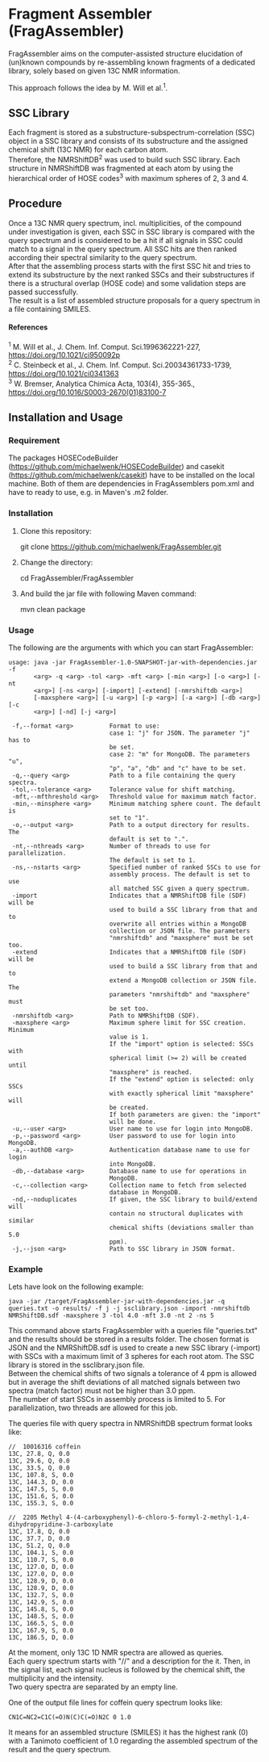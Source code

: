 # Fragment Assembler (FragAssembler)

FragAssembler aims on the computer-assisted structure elucidation of (un)known compounds by re-assembling 
known fragments of a dedicated library, solely based on given 13C NMR information. <br> 

This approach follows the idea by M. Will et al.<sup>1</sup>. 

## SSC Library 
 
Each fragment is stored as a substructure-subspectrum-correlation (SSC) object in a SSC library and 
consists of its substructure and the assigned chemical shift (13C NMR) for each carbon atom. <br>
Therefore, the NMRShiftDB<sup>2</sup> was used to build such SSC library. Each 
structure in NMRShiftDB was fragmented at each atom by using the hierarchical order of HOSE codes<sup>3</sup> 
with maximum spheres of 2, 3 and 4.

## Procedure

Once a 13C NMR query spectrum, incl. multiplicities, of the compound under investigation is given, each SSC in SSC 
library is compared with the query spectrum and is considered to be a hit if all signals in SSC could match to a 
signal in the query spectrum. All SSC hits are then ranked according their spectral similarity to the query spectrum. <br> 
After that the assembling process starts with the first SSC hit and tries to extend its substructure by the 
next ranked SSCs and their substructures if there is a structural overlap (HOSE code) and 
some validation steps are passed successfully. <br>
The result is a list of assembled structure proposals for a query spectrum in a file containing SMILES.


#### References 
<sup>1</sup> M. Will et al., J. Chem. Inf. Comput. Sci.1996362221-227, https://doi.org/10.1021/ci950092p <br>
<sup>2</sup> C. Steinbeck et al., J. Chem. Inf. Comput. Sci.20034361733-1739, https://doi.org/10.1021/ci0341363 <br>
<sup>3</sup> W. Bremser, Analytica Chimica Acta, 103(4), 355-365., https://doi.org/10.1016/S0003-2670(01)83100-7


## Installation and Usage

### Requirement

The packages HOSECodeBuilder (https://github.com/michaelwenk/HOSECodeBuilder) and 
casekit (https://github.com/michaelwenk/casekit) have to be installed on the local machine. Both of them
are dependencies in FragAssemblers pom.xml and have to ready to use, e.g. in Maven's .m2 folder. 

### Installation

1. Clone this repository:

    git clone https://github.com/michaelwenk/FragAssembler.git

2. Change the directory:

    cd FragAssembler/FragAssembler

3. And build the jar file with following Maven command:
    
    mvn clean package

### Usage

The following are the arguments with which you can start FragAssembler:

    usage: java -jar FragAssembler-1.0-SNAPSHOT-jar-with-dependencies.jar -f
           <arg> -q <arg> -tol <arg> -mft <arg> [-min <arg>] [-o <arg>] [-nt
           <arg>] [-ns <arg>] [-import] [-extend] [-nmrshiftdb <arg>]
           [-maxsphere <arg>] [-u <arg>] [-p <arg>] [-a <arg>] [-db <arg>] [-c
           <arg>] [-nd] [-j <arg>]
    
     -f,--format <arg>          Format to use:
                                case 1: "j" for JSON. The parameter "j" has to
                                be set.
                                case 2: "m" for MongoDB. The parameters "u",
                                "p", "a", "db" and "c" have to be set.
     -q,--query <arg>           Path to a file containing the query spectra.
     -tol,--tolerance <arg>     Tolerance value for shift matching.
     -mft,--mfthreshold <arg>   Threshold value for maximum match factor.
     -min,--minsphere <arg>     Minimum matching sphere count. The default is
                                set to "1".
     -o,--output <arg>          Path to a output directory for results. The
                                default is set to ".".
     -nt,--nthreads <arg>       Number of threads to use for parallelization.
                                The default is set to 1.
     -ns,--nstarts <arg>        Specified number of ranked SSCs to use for
                                assembly process. The default is set to use
                                all matched SSC given a query spectrum.
     -import                    Indicates that a NMRShiftDB file (SDF) will be
                                used to build a SSC library from that and to
                                overwrite all entries within a MongoDB
                                collection or JSON file. The parameters
                                "nmrshiftdb" and "maxsphere" must be set too.
     -extend                    Indicates that a NMRShiftDB file (SDF) will be
                                used to build a SSC library from that and to
                                extend a MongoDB collection or JSON file. The
                                parameters "nmrshiftdb" and "maxsphere" must
                                be set too.
     -nmrshiftdb <arg>          Path to NMRShiftDB (SDF).
     -maxsphere <arg>           Maximum sphere limit for SSC creation. Minimum
                                value is 1.
                                If the "import" option is selected: SSCs with
                                spherical limit (>= 2) will be created until
                                "maxsphere" is reached.
                                If the "extend" option is selected: only SSCs
                                with exactly spherical limit "maxsphere" will
                                be created.
                                If both parameters are given: the "import"
                                will be done.
     -u,--user <arg>            User name to use for login into MongoDB.
     -p,--password <arg>        User password to use for login into MongoDB.
     -a,--authDB <arg>          Authentication database name to use for login
                                into MongoDB.
     -db,--database <arg>       Database name to use for operations in
                                MongoDB.
     -c,--collection <arg>      Collection name to fetch from selected
                                database in MongoDB.
     -nd,--noduplicates         If given, the SSC library to build/extend will
                                contain no structural duplicates with similar
                                chemical shifts (deviations smaller than 5.0
                                ppm).
     -j,--json <arg>            Path to SSC library in JSON format.
     
### Example

Lets have look on the following example:

    java -jar /target/FragAssembler-jar-with-dependencies.jar -q queries.txt -o results/ -f j -j ssclibrary.json -import -nmrshiftdb NMRShiftDB.sdf -maxsphere 3 -tol 4.0 -mft 3.0 -nt 2 -ns 5 

This command above starts FragAssembler with a queries file "queries.txt" and the results should be stored in a
results folder. The chosen format is JSON and the NMRShiftDB.sdf is used to create a new SSC library (-import) with 
SSCs with a maximum limit of 3 spheres for each root atom. The SSC library is stored in the ssclibrary.json file. <br> 
Between the chemical shifts of two signals a tolerance of 4 ppm is allowed but in average the
shift deviations of all matched signals between two spectra (match factor) must not be higher than 3.0 ppm. <br>
The number of start SSCs in assembly process is limited to 5. For parallelization, two threads are allowed for this job.

The queries file with query spectra in NMRShiftDB spectrum format looks like:

    //  10016316 coffein
    13C, 27.8, Q, 0.0
    13C, 29.6, Q, 0.0
    13C, 33.5, Q, 0.0
    13C, 107.8, S, 0.0
    13C, 144.3, D, 0.0
    13C, 147.5, S, 0.0
    13C, 151.6, S, 0.0
    13C, 155.3, S, 0.0
    
    //  2205 Methyl 4-(4-carboxyphenyl)-6-chloro-5-formyl-2-methyl-1,4-dihydropyridine-3-carboxylate 
    13C, 17.8, Q, 0.0
    13C, 37.7, D, 0.0
    13C, 51.2, Q, 0.0
    13C, 104.1, S, 0.0
    13C, 110.7, S, 0.0
    13C, 127.0, D, 0.0
    13C, 127.0, D, 0.0
    13C, 128.9, D, 0.0
    13C, 128.9, D, 0.0
    13C, 132.7, S, 0.0
    13C, 142.9, S, 0.0
    13C, 145.8, S, 0.0
    13C, 148.5, S, 0.0
    13C, 166.5, S, 0.0
    13C, 167.9, S, 0.0
    13C, 186.5, D, 0.0

At the moment, only 13C 1D NMR spectra are allowed as queries. <br>
Each query spectrum starts with "//" and a description for the it. 
Then, in the signal list, each signal nucleus is followed by the chemical shift, 
the multiplicity and the intensity. <br>
Two query spectra are separated by an empty line.

One of the output file lines for coffein query spectrum looks like:

    CN1C=NC2=C1C(=O)N(C)C(=O)N2C 0 1.0

It means for an assembled structure (SMILES) it has the highest rank (0) with a Tanimoto coefficient 
of 1.0 regarding the assembled spectrum of the result and the query spectrum.